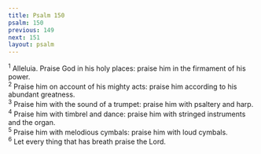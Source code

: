 ```yaml
---
title: Psalm 150
psalm: 150
previous: 149
next: 151
layout: psalm
---
```

<div class="psalm-verse"><sup class="verse-number">1</sup> Alleluia. Praise God in his holy places: praise him in the firmament of his power. </div><div class="psalm-verse"><sup class="verse-number">2</sup> Praise him on account of his mighty acts: praise him according to his abundant greatness. </div><div class="psalm-verse"><sup class="verse-number">3</sup> Praise him with the sound of a trumpet: praise him with psaltery and harp. </div><div class="psalm-verse"><sup class="verse-number">4</sup> Praise him with timbrel and dance: praise him with stringed instruments and the organ. </div><div class="psalm-verse"><sup class="verse-number">5</sup> Praise him with melodious cymbals: praise him with loud cymbals. </div><div class="psalm-verse"><sup class="verse-number">6</sup> Let every thing that has breath praise the Lord. </div>